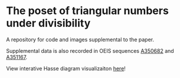 # The poset of triangular numbers under divisibility

A repository for code and images supplemental to the paper.

Supplemental data is also recorded in OEIS sequences [A350682](https://oeis.org/A350682) and [A351167](https://oeis.org/A351167).

View interative Hasse diagram visualizaiton [here](https://harryrichman.github.io/triangle-poset/hasse_triangle_poset.html)!
